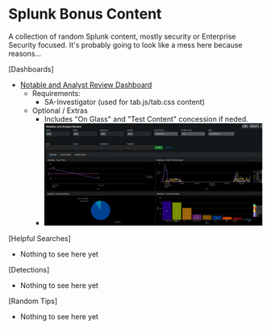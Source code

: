 # Splunk Bonus Content
A collection of random Splunk content, mostly security or Enterprise Security focused. It's probably going to look like a mess here because reasons...

[Dashboards]
- [Notable and Analyst Review Dashboard](https://github.com/nterl0k/splunk_bonus_content/blob/main/dashboards/notable_and_analyst_review/README.md)
  - Requirements: 
    - SA-Investigator (used for tab.js/tab.css content)
  - Optional / Extras
    - Includes "On Glass" and "Test Content" concession if neded.
    - ![screenshot](https://github.com/nterl0k/splunk_bonus_content/blob/main/dashboards/notable_and_analyst_review/notable_overview.png)

[Helpful Searches]
- Nothing to see here yet

[Detections]
- Nothing to see here yet

[Random Tips]
- Nothing to see here yet

